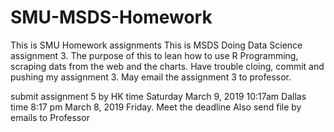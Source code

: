 # SMU-MSDS-Homework
This is SMU Homework assignments
This is MSDS Doing Data Science assignment 3.
The purpose of this to lean how to use R Programming, scraping dats from the web and the charts.
Have trouble cloing, commit and pushing my assignment 3. May email the assignment 3 to professor.


submit assignment 5 by HK time Saturday March 9, 2019 10:17am Dallas time 8:17 pm March 8, 2019 Friday.
Meet the deadline
Also send file by emails to Professor
